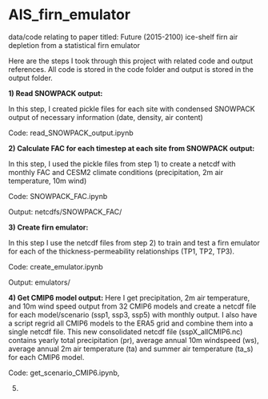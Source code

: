 # AIS_firn_emulator
data/code relating to paper titled: Future (2015-2100) ice-shelf firn air depletion from a statistical firn emulator

Here are the steps I took through this project with related code and output references. All code is stored in the code folder and output is stored in the output folder.

**1) Read SNOWPACK output:**

In this step, I created pickle files for each site with condensed SNOWPACK output of necessary information (date, density, air content)

Code: read_SNOWPACK_output.ipynb

**2) Calculate FAC for each timestep at each site from SNOWPACK output:**

In this step, I used the pickle files from step 1) to create a netcdf with monthly FAC and CESM2 climate conditions (precipitation, 2m air temperature, 10m wind)

Code: SNOWPACK_FAC.ipynb

Output: netcdfs/SNOWPACK_FAC/

**3) Create firn emulator:**

In this step I use the netcdf files from step 2) to train and test a firn emulator for each of the thickness-permeability relationships (TP1, TP2, TP3).

Code: create_emulator.ipynb

Output: emulators/

**4) Get CMIP6 model output:**
Here I get precipitation, 2m air temperature, and 10m wind speed output from 32 CMIP6 models and create a netcdf file for each model/scenario (ssp1, ssp3, ssp5) with monthly output. I also have a script regrid all CMIP6 models to the ERA5 grid and combine them into a single netcdf file. This new consolidated netcdf file (sspX_allCMIP6.nc) contains yearly total precipitation (pr), average annual 10m windspeed (ws), average annual 2m air temperature (ta) and summer air temperature (ta_s) for each CMIP6 model.

Code: get_scenario_CMIP6.ipynb, 

5) 
